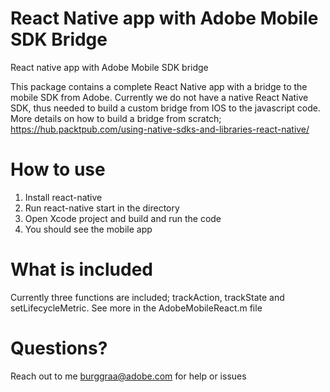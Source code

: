 # React Native app with Adobe Mobile SDK Bridge
React native app with Adobe Mobile SDK bridge

This package contains a complete React Native app with a bridge to the mobile SDK from Adobe. Currently we do not have a native React Native SDK, thus needed to build a custom bridge from IOS to the javascript code. More details on how to build a bridge from scratch; https://hub.packtpub.com/using-native-sdks-and-libraries-react-native/

# How to use
1) Install react-native
2) Run react-native start in the directory
3) Open Xcode project and build and run the code
4) You should see the mobile app

# What is included
Currently three functions are included; trackAction, trackState and setLifecycleMetric. See more in the AdobeMobileReact.m file

# Questions?
Reach out to me burggraa@adobe.com for help or issues

